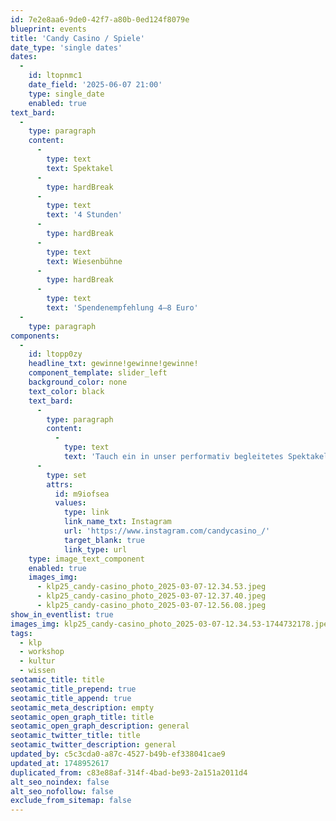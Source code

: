 ```yaml
---
id: 7e2e8aa6-9de0-42f7-a80b-0ed124f8079e
blueprint: events
title: 'Candy Casino / Spiele'
date_type: 'single dates'
dates:
  -
    id: ltopnmc1
    date_field: '2025-06-07 21:00'
    type: single_date
    enabled: true
text_bard:
  -
    type: paragraph
    content:
      -
        type: text
        text: Spektakel
      -
        type: hardBreak
      -
        type: text
        text: '4 Stunden'
      -
        type: hardBreak
      -
        type: text
        text: Wiesenbühne
      -
        type: hardBreak
      -
        type: text
        text: 'Spendenempfehlung 4–8 Euro'
  -
    type: paragraph
components:
  -
    id: ltopp0zy
    headline_txt: gewinne!gewinne!gewinne!
    component_template: slider_left
    background_color: none
    text_color: black
    text_bard:
      -
        type: paragraph
        content:
          -
            type: text
            text: 'Tauch ein in unser performativ begleitetes Spektakel! Beim Candy Casino wird gegambelt, gelacht und einander begegnet. Wir heißen euch mit Sekt und Formularen willkommen (nur um euch selbst etwas besser zu verstehen). Danach werden kurzweilige Klassiker und Kinderspiele gezockt! Fruchtkaramellen sind unsere Wetteinsätze – wer gewinnt kann sich damit Drinks & co. kaufen! Ob verzocken oder abzocken, eines ist sicher: Es wird knallig, schrill, bunt und laut! Freut euch auf eine ordentliche Portion spielerischer Leichtigkeit und einen Raum voller Gemeinschaft, Lebendigkeit und Unkonventionalität.'
      -
        type: set
        attrs:
          id: m9iofsea
          values:
            type: link
            link_name_txt: Instagram
            url: 'https://www.instagram.com/candycasino_/'
            target_blank: true
            link_type: url
    type: image_text_component
    enabled: true
    images_img:
      - klp25_candy-casino_photo_2025-03-07-12.34.53.jpeg
      - klp25_candy-casino_photo_2025-03-07-12.37.40.jpeg
      - klp25_candy-casino_photo_2025-03-07-12.56.08.jpeg
show_in_eventlist: true
images_img: klp25_candy-casino_photo_2025-03-07-12.34.53-1744732178.jpeg
tags:
  - klp
  - workshop
  - kultur
  - wissen
seotamic_title: title
seotamic_title_prepend: true
seotamic_title_append: true
seotamic_meta_description: empty
seotamic_open_graph_title: title
seotamic_open_graph_description: general
seotamic_twitter_title: title
seotamic_twitter_description: general
updated_by: c5c3cda0-a87c-4527-b49b-ef338041cae9
updated_at: 1748952617
duplicated_from: c83e88af-314f-4bad-be93-2a151a2011d4
alt_seo_noindex: false
alt_seo_nofollow: false
exclude_from_sitemap: false
---
```

